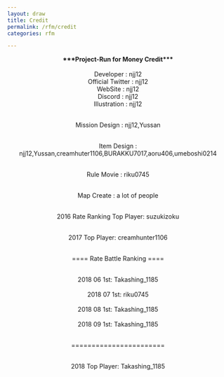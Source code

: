 ```yaml
---
layout: draw
title: Credit
permalink: /rfm/credit 
categories: rfm 

---
```


<div style="text-align: center;">
<b>***Project-Run for Money Credit***</b>
</div><br>

<div style="text-align: center;">
Developer : njj12<br>
Official Twitter : njj12<br>
WebSite : njj12<br>
Discord : njj12<br>
Illustration : njj12<br><br>

Mission Design : njj12,Yussan<br><br>

Item Design : njj12,Yussan,creamhuter1106,BURAKKU7017,aoru406,umeboshi0214<br><br>

Rule Movie : riku0745<br><br>

Map Create : a lot of people<br><br>

2016 Rate Ranking Top Player: suzukizoku<br><br>

2017 Top Player: creamhunter1106<br><br>


==== Rate Battle Ranking ====<br><br> 

2018 06 1st: Takashing_1185<br><br> 
2018 07 1st: riku0745<br><br>
2018 08 1st: Takashing_1185<br><br> 
2018 09 1st: Takashing_1185<br><br> 

=======================<br><br> 


2018 Top Player: Takashing_1185<br><br>

</div>
